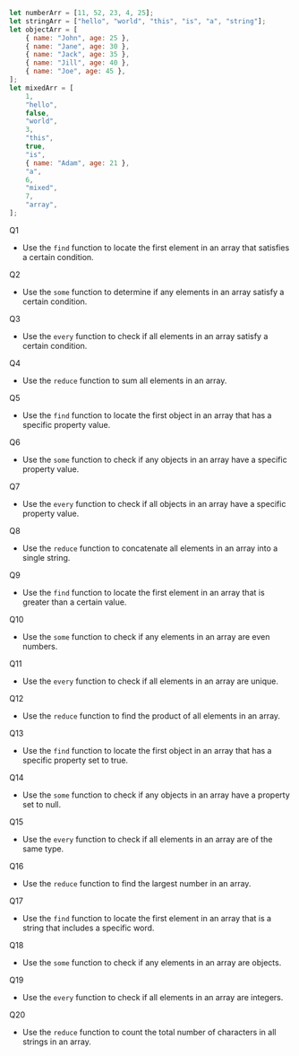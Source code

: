 ```js
let numberArr = [11, 52, 23, 4, 25];
let stringArr = ["hello", "world", "this", "is", "a", "string"];
let objectArr = [
	{ name: "John", age: 25 },
	{ name: "Jane", age: 30 },
	{ name: "Jack", age: 35 },
	{ name: "Jill", age: 40 },
	{ name: "Joe", age: 45 },
];
let mixedArr = [
	1,
	"hello",
	false,
	"world",
	3,
	"this",
	true,
	"is",
	{ name: "Adam", age: 21 },
	"a",
	6,
	"mixed",
	7,
	"array",
];
```

Q1

-   Use the `find` function to locate the first element in an array that satisfies a certain condition.

Q2

-   Use the `some` function to determine if any elements in an array satisfy a certain condition.

Q3

-   Use the `every` function to check if all elements in an array satisfy a certain condition.

Q4

-   Use the `reduce` function to sum all elements in an array.

Q5

-   Use the `find` function to locate the first object in an array that has a specific property value.

Q6

-   Use the `some` function to check if any objects in an array have a specific property value.

Q7

-   Use the `every` function to check if all objects in an array have a specific property value.

Q8

-   Use the `reduce` function to concatenate all elements in an array into a single string.

Q9

-   Use the `find` function to locate the first element in an array that is greater than a certain value.

Q10

-   Use the `some` function to check if any elements in an array are even numbers.

Q11

-   Use the `every` function to check if all elements in an array are unique.

Q12

-   Use the `reduce` function to find the product of all elements in an array.

Q13

-   Use the `find` function to locate the first object in an array that has a specific property set to true.

Q14

-   Use the `some` function to check if any objects in an array have a property set to null.

Q15

-   Use the `every` function to check if all elements in an array are of the same type.

Q16

-   Use the `reduce` function to find the largest number in an array.

Q17

-   Use the `find` function to locate the first element in an array that is a string that includes a specific word.

Q18

-   Use the `some` function to check if any elements in an array are objects.

Q19

-   Use the `every` function to check if all elements in an array are integers.

Q20

-   Use the `reduce` function to count the total number of characters in all strings in an array.
